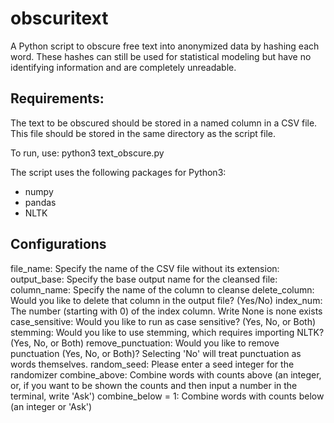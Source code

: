 # obscuritext
A Python script to obscure free text into anonymized data by hashing each word. These hashes can still be used for statistical modeling but have no identifying information and are completely unreadable.

## Requirements:
The text to be obscured should be stored in a named column in a CSV file. This file should be stored in the same directory as the script file.

To run, use: python3 text_obscure.py

The script uses the following packages for Python3:
- numpy
- pandas
- NLTK


## Configurations
file_name: Specify the name of the CSV file without its extension:
output_base: Specify the base output name for the cleansed file:
column_name: Specify the name of the column to cleanse
delete_column: Would you like to delete that column in the output file? (Yes/No)
index_num: The number (starting with 0) of the index column. Write None is none exists
case_sensitive: Would you like to run as case sensitive? (Yes, No, or Both)
stemming: Would you like to use stemming, which requires importing NLTK? (Yes, No, or Both)
remove_punctuation: Would you like to remove punctuation (Yes, No, or Both)? Selecting 'No' will treat punctuation as words themselves.
random_seed: Please enter a seed integer for the randomizer
combine_above: Combine words with counts above (an integer, or, if you want to be shown the counts and then input a number in the terminal, write 'Ask')
combine_below = 1: Combine words with counts below (an integer or 'Ask')

